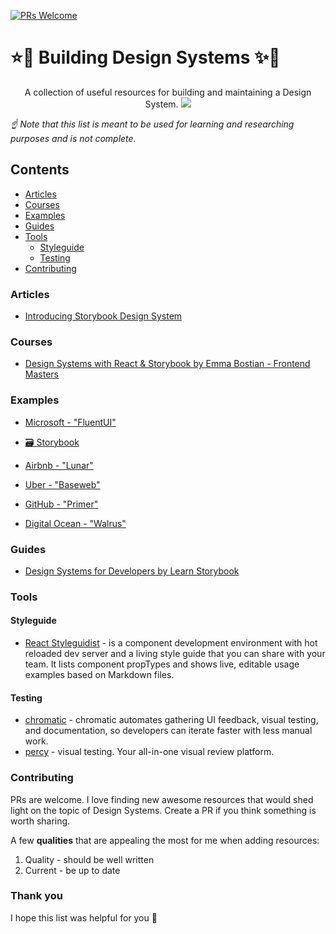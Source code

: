 [![PRs Welcome](https://img.shields.io/badge/PRs-welcome-brightgreen.svg?style=flat-square)](http://makeapullrequest.com)

# ⭐🦄 Building Design Systems ✨🌈

<p align="center">
 A collection of useful resources for building and maintaining a Design System.
    <img src="https://cdn.dribbble.com/users/1790221/screenshots/6209514/design_system_for_bank_2x.png" />
</p>

_☝ Note that this list is meant to be used for learning and researching purposes and is not complete._

## Contents

- [Articles](#articles)
- [Courses](#courses)
- [Examples](#examples)
- [Guides](#guides)
- [Tools](#tools)
  - [Styleguide](#styleguide)
  - [Testing](#testing)
- [Contributing](#contributing)

### Articles

- [Introducing Storybook Design System](https://medium.com/storybookjs/introducing-storybook-design-system-23fd9b1ac3c0)

### Courses

- [Design Systems with React & Storybook by Emma Bostian - Frontend Masters](https://frontendmasters.com/courses/design-systems/)

### Examples

- [Microsoft - "FluentUI"](https://developer.microsoft.com/en-us/fluentui/#/controls/web)

- [🗃 Storybook](https://github.com/storybookjs/design-system)

- [Airbnb - "Lunar"](https://github.com/airbnb/lunar)

- [Uber - "Baseweb"](https://github.com/uber/baseweb)

- [GitHub - "Primer"](https://primer.style/css/)

- [Digital Ocean - "Walrus"](https://www.digitalocean.com/blog/introducing-walrus-digitaloceans-reimagined-design)

### Guides

- [Design Systems for Developers by Learn Storybook](https://www.learnstorybook.com/design-systems-for-developers/)

### Tools

#### Styleguide

- [React Styleguidist](https://github.com/styleguidist/react-styleguidist) - is a component development environment with hot reloaded dev server and a living style guide that you can share with your team. It lists component propTypes and shows live, editable usage examples based on Markdown files.

#### Testing

- [chromatic](https://www.chromatic.com/) - chromatic automates gathering UI feedback, visual testing, and documentation, so developers can iterate faster with less manual work.
- [percy](https://percy.io/) - visual testing. Your all-in-one visual review platform.

### Contributing

PRs are welcome. I love finding new awesome resources that would shed light on the topic of Design Systems. Create a PR if you think something is worth sharing.

A few **qualities** that are appealing the most for me when adding resources:

1. Quality - should be well written
2. Current - be up to date

### Thank you

I hope this list was helpful for you 🖤
